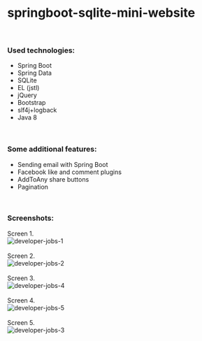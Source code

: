 # springboot-sqlite-mini-website

<br/>

### Used technologies:
* Spring Boot
* Spring Data
* SQLite
* EL (jstl)
* jQuery
* Bootstrap
* slf4j+logback
* Java 8

<br/>

### Some additional features:
* Sending email with Spring Boot
* Facebook like and comment plugins
* AddToAny share buttons
* Pagination

<br/>

### Screenshots:
Screen 1.<br/>
![developer-jobs-1](http://www.mycertnotes.com/wp-content/uploads/2018/05/developer-jobs-original-1.jpg)
<br/>
<br/>
Screen 2.<br/>
![developer-jobs-2](http://www.mycertnotes.com/wp-content/uploads/2018/05/developer-jobs-original-2.jpg)
<br/>
<br/>
Screen 3.<br/>
![developer-jobs-4](http://www.mycertnotes.com/wp-content/uploads/2018/05/developer-jobs-original-4.jpg)
<br/>
<br/>
Screen 4.<br/>
![developer-jobs-5](http://www.mycertnotes.com/wp-content/uploads/2018/05/developer-jobs-original-5.jpg)
<br/>
<br/>
Screen 5.<br/>
![developer-jobs-3](https://image.ibb.co/jbRGMT/developer_jobs_3.jpg)
